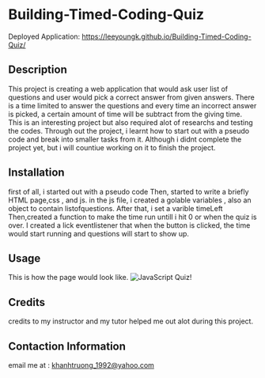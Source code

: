 # Building-Timed-Coding-Quiz

Deployed Application: https://leeyoungk.github.io/Building-Timed-Coding-Quiz/
## Description

This project is creating a web application that would ask user list of questions and user would pick a correct answer from given answers. There is a time limited to answer the questions and every time an incorrect answer is picked, a certain amount of time will be subtract from the giving time. This is an interesting project but also required alot of researchs and testing the codes. Through out the project, i learnt how to start out with a pseudo code and break into smaller tasks from it. Although i didnt complete the project yet, but i will countiue working on it to finish the project.

## Installation 

first of all, i started out with a pseudo code
Then, started to write a briefly HTML page,css , and js.
in the js file, i created a golable variables , also an object to contain listofquestions.
After that, i set a varible timeLeft
Then,created a function to make the time run untill i hit 0 or when the quiz is over.
I created a lick eventlistener that when the button is clicked, the time would start running and questions will start to show up.

## Usage
This is how the page would look like.
![JavaScript Quiz!](https://user-images.githubusercontent.com/82126894/145356350-37ee9c94-b433-423e-9419-2c5bcc03a6c6.png)


## Credits
credits to my instructor and my tutor helped me out alot during this project. 

## Contaction Information
email me at : khanhtruong_1992@yahoo.com 
